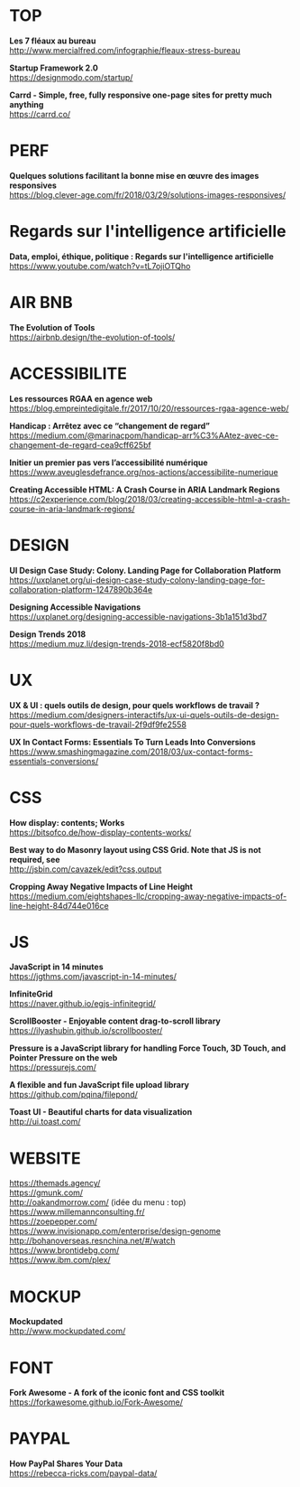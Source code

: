 # TOP

**Les 7 fléaux au bureau**  
http://www.mercialfred.com/infographie/fleaux-stress-bureau

**Startup Framework 2.0**  
https://designmodo.com/startup/

**Carrd - Simple, free, fully responsive one-page sites for pretty much anything**  
https://carrd.co/


# PERF 

**Quelques solutions facilitant la bonne mise en œuvre des images responsives**  
https://blog.clever-age.com/fr/2018/03/29/solutions-images-responsives/


# Regards sur l'intelligence artificielle

**Data, emploi, éthique, politique : Regards sur l'intelligence artificielle**  
https://www.youtube.com/watch?v=tL7ojiOTQho



# AIR BNB

**The Evolution of Tools**  
https://airbnb.design/the-evolution-of-tools/



# ACCESSIBILITE

**Les ressources RGAA en agence web**  
https://blog.empreintedigitale.fr/2017/10/20/ressources-rgaa-agence-web/

**Handicap : Arrêtez avec ce “changement de regard”**  
https://medium.com/@marinacpom/handicap-arr%C3%AAtez-avec-ce-changement-de-regard-cea9cff625bf

**Initier un premier pas vers l’accessibilité numérique**  
https://www.aveuglesdefrance.org/nos-actions/accessibilite-numerique

**Creating Accessible HTML: A Crash Course in ARIA Landmark Regions**  
https://c2experience.com/blog/2018/03/creating-accessible-html-a-crash-course-in-aria-landmark-regions/


# DESIGN

**UI Design Case Study: Colony. Landing Page for Collaboration Platform**  
https://uxplanet.org/ui-design-case-study-colony-landing-page-for-collaboration-platform-1247890b364e

**Designing Accessible Navigations**  
https://uxplanet.org/designing-accessible-navigations-3b1a151d3bd7

**Design Trends 2018**  
https://medium.muz.li/design-trends-2018-ecf5820f8bd0



# UX

**UX & UI : quels outils de design, pour quels workflows de travail ?**  
https://medium.com/designers-interactifs/ux-ui-quels-outils-de-design-pour-quels-workflows-de-travail-2f9df9fe2558

**UX In Contact Forms: Essentials To Turn Leads Into Conversions**  
https://www.smashingmagazine.com/2018/03/ux-contact-forms-essentials-conversions/



# CSS

**How display: contents; Works**  
https://bitsofco.de/how-display-contents-works/

**Best way to do Masonry layout using CSS Grid. Note that JS is not required, see**  
http://jsbin.com/cavazek/edit?css,output

**Cropping Away Negative Impacts of Line Height**  
https://medium.com/eightshapes-llc/cropping-away-negative-impacts-of-line-height-84d744e016ce



# JS

**JavaScript in 14 minutes**  
https://jgthms.com/javascript-in-14-minutes/

**InfiniteGrid**  
https://naver.github.io/egjs-infinitegrid/  

**ScrollBooster - Enjoyable content drag-to-scroll library**  
https://ilyashubin.github.io/scrollbooster/  

**Pressure is a JavaScript library for handling Force Touch, 3D Touch, and Pointer Pressure on the web**  
https://pressurejs.com/  

**A flexible and fun JavaScript file upload library**  
https://github.com/pqina/filepond/  

**Toast UI - Beautiful charts for data visualization**  
http://ui.toast.com/


# WEBSITE 

https://themads.agency/  
https://gmunk.com/  
http://oakandmorrow.com/ (idée du menu : top)  
https://www.millemannconsulting.fr/  
https://zoepepper.com/  
https://www.invisionapp.com/enterprise/design-genome  
http://bohanoverseas.resnchina.net/#/watch  
https://www.brontidebg.com/  
https://www.ibm.com/plex/


# MOCKUP

**Mockupdated**  
http://www.mockupdated.com/


# FONT 

**Fork Awesome - A fork of the iconic font and CSS toolkit**  
https://forkawesome.github.io/Fork-Awesome/


# PAYPAL

**How PayPal Shares Your Data**  
https://rebecca-ricks.com/paypal-data/
